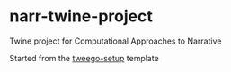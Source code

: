 # narr-twine-project
Twine project for Computational Approaches to Narrative

Started from the [tweego-setup](https://github.com/ChapelR/tweego-setup) template